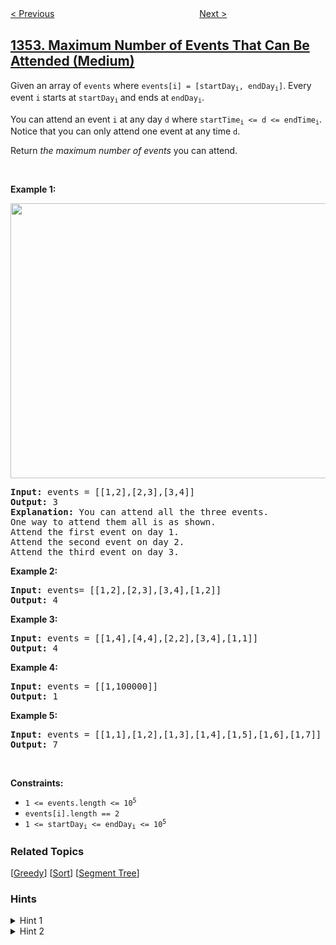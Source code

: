 <!--|This file generated by command(leetcode description); DO NOT EDIT.    |-->
<!--+----------------------------------------------------------------------+-->
<!--|@author    openset <openset.wang@gmail.com>                           |-->
<!--|@link      https://github.com/openset                                 |-->
<!--|@home      https://github.com/openset/leetcode                        |-->
<!--+----------------------------------------------------------------------+-->

[< Previous](../product-of-the-last-k-numbers "Product of the Last K Numbers")
　　　　　　　　　　　　　　　　
[Next >](../construct-target-array-with-multiple-sums "Construct Target Array With Multiple Sums")

## [1353. Maximum Number of Events That Can Be Attended (Medium)](https://leetcode.com/problems/maximum-number-of-events-that-can-be-attended "最多可以参加的会议数目")

<p>Given an array of <code>events</code> where <code>events[i] = [startDay<sub>i</sub>, endDay<sub>i</sub>]</code>. Every event <code>i</code> starts at&nbsp;<code>startDay<sub>i</sub></code><sub>&nbsp;</sub>and ends at&nbsp;<code>endDay<sub>i</sub></code>.</p>

<p>You can attend an event <code>i</code>&nbsp;at any day&nbsp;<code>d</code> where&nbsp;<code>startTime<sub>i</sub>&nbsp;&lt;= d &lt;= endTime<sub>i</sub></code>. Notice that you can only attend one event at any time <code>d</code>.</p>

<p>Return <em>the maximum number of events&nbsp;</em>you can attend.</p>

<p>&nbsp;</p>
<p><strong>Example 1:</strong></p>
<img alt="" src="https://assets.leetcode.com/uploads/2020/02/05/e1.png" style="width: 660px; height: 440px;" />
<pre>
<strong>Input:</strong> events = [[1,2],[2,3],[3,4]]
<strong>Output:</strong> 3
<strong>Explanation:</strong> You can attend all the three events.
One way to attend them all is as shown.
Attend the first event on day 1.
Attend the second event on day 2.
Attend the third event on day 3.
</pre>

<p><strong>Example 2:</strong></p>

<pre>
<strong>Input:</strong> events= [[1,2],[2,3],[3,4],[1,2]]
<strong>Output:</strong> 4
</pre>

<p><strong>Example 3:</strong></p>

<pre>
<strong>Input:</strong> events = [[1,4],[4,4],[2,2],[3,4],[1,1]]
<strong>Output:</strong> 4
</pre>

<p><strong>Example 4:</strong></p>

<pre>
<strong>Input:</strong> events = [[1,100000]]
<strong>Output:</strong> 1
</pre>

<p><strong>Example 5:</strong></p>

<pre>
<strong>Input:</strong> events = [[1,1],[1,2],[1,3],[1,4],[1,5],[1,6],[1,7]]
<strong>Output:</strong> 7
</pre>

<p>&nbsp;</p>
<p><strong>Constraints:</strong></p>

<ul>
	<li><code>1 &lt;= events.length &lt;= 10<sup>5</sup></code></li>
	<li><code>events[i].length == 2</code></li>
	<li><code>1 &lt;= startDay<sub>i</sub> &lt;= endDay<sub>i</sub> &lt;= 10<sup>5</sup></code></li>
</ul>

### Related Topics
  [[Greedy](../../tag/greedy/README.md)]
  [[Sort](../../tag/sort/README.md)]
  [[Segment Tree](../../tag/segment-tree/README.md)]

### Hints
<details>
<summary>Hint 1</summary>
Sort the events by the start time and in case of tie by the end time in ascending order.
</details>

<details>
<summary>Hint 2</summary>
Loop over the sorted events. Attend as much as you can and keep the last day occupied. When you try to attend new event keep in mind the first day you can attend a new event in.
</details>
